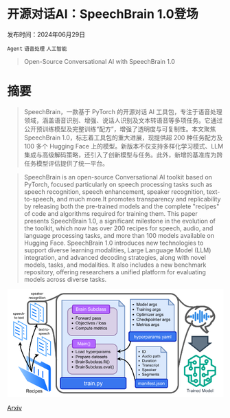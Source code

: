 # 开源对话AI：SpeechBrain 1.0登场

发布时间：2024年06月29日

`Agent` `语音处理` `人工智能`

> Open-Source Conversational AI with SpeechBrain 1.0

# 摘要

> SpeechBrain，一款基于 PyTorch 的开源对话 AI 工具包，专注于语音处理领域，涵盖语音识别、增强、说话人识别及文本转语音等多项任务。它通过公开预训练模型及完整训练“配方”，增强了透明度与可复制性。本文聚焦 SpeechBrain 1.0，标志着工具包的重大进展，现提供超 200 种任务配方及 100 多个 Hugging Face 上的模型。新版本不仅支持多样化学习模式、LLM 集成与高级解码策略，还引入了创新模型与任务。此外，新增的基准库为跨任务模型评估提供了统一平台。

> SpeechBrain is an open-source Conversational AI toolkit based on PyTorch, focused particularly on speech processing tasks such as speech recognition, speech enhancement, speaker recognition, text-to-speech, and much more.It promotes transparency and replicability by releasing both the pre-trained models and the complete "recipes" of code and algorithms required for training them. This paper presents SpeechBrain 1.0, a significant milestone in the evolution of the toolkit, which now has over 200 recipes for speech, audio, and language processing tasks, and more than 100 models available on Hugging Face. SpeechBrain 1.0 introduces new technologies to support diverse learning modalities, Large Language Model (LLM) integration, and advanced decoding strategies, along with novel models, tasks, and modalities. It also includes a new benchmark repository, offering researchers a unified platform for evaluating models across diverse tasks.

![开源对话AI：SpeechBrain 1.0登场](../../../paper_images/2407.00463/x1.png)

[Arxiv](https://arxiv.org/abs/2407.00463)